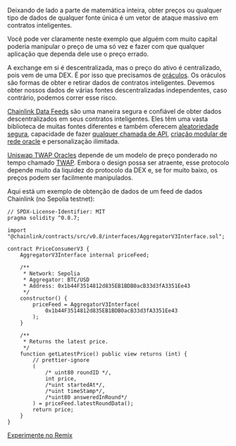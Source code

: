 Deixando de lado a parte de matemática inteira, obter preços ou qualquer tipo de dados de qualquer fonte única é um vetor de ataque massivo em contratos inteligentes.

Você pode ver claramente neste exemplo que alguém com muito capital poderia manipular o preço de uma só vez e fazer com que qualquer aplicação que dependa dele use o preço errado.

A exchange em si é descentralizada, mas o preço do ativo é centralizado, pois vem de uma DEX. É por isso que precisamos de [oráculos](https://betterprogramming.pub/what-is-a-blockchain-oracle-f5ccab8dbd72?source=friends_link&sk=d921a38466df8a9176ed8dd767d8c77d). Os oráculos são formas de obter e retirar dados de contratos inteligentes. Devemos obter nossos dados de várias fontes descentralizadas independentes, caso contrário, podemos correr esse risco.

[Chainlink Data Feeds](https://docs.chain.link/data-feeds/using-data-feeds) são uma maneira segura e confiável de obter dados descentralizados em seus contratos inteligentes. Eles têm uma vasta biblioteca de muitas fontes diferentes e também oferecem [aleatoriedade segura](https://docs.chain.link/vrf/v2/introduction), capacidade de fazer [qualquer chamada de API](https://docs.chain.link/any-api/get-request/introduction), [criação modular de rede oracle](https://docs.chain.link/architecture-overview/architecture-decentralized-model) e personalização ilimitada.

[Uniswap TWAP Oracles](https://docs.uniswap.org/contracts/v2/concepts/core-concepts/oracles) depende de um modelo de preço ponderado no tempo chamado [TWAP](https://en.wikipedia.org/wiki/Time-weighted_average_price#). Embora o design possa ser atraente, esse protocolo depende muito da liquidez do protocolo da DEX e, se for muito baixo, os preços podem ser facilmente manipulados.


Aqui está um exemplo de obtenção de dados de um feed de dados Chainlink (no Sepolia testnet):
```
// SPDX-License-Identifier: MIT
pragma solidity ^0.8.7;

import "@chainlink/contracts/src/v0.8/interfaces/AggregatorV3Interface.sol";

contract PriceConsumerV3 {
    AggregatorV3Interface internal priceFeed;

    /**
     * Network: Sepolia
     * Aggregator: BTC/USD
     * Address: 0x1b44F3514812d835EB1BDB0acB33d3fA3351Ee43
     */
    constructor() {
        priceFeed = AggregatorV3Interface(
            0x1b44F3514812d835EB1BDB0acB33d3fA3351Ee43
        );
    }

    /**
     * Returns the latest price.
     */
    function getLatestPrice() public view returns (int) {
        // prettier-ignore
        (
            /* uint80 roundID */,
            int price,
            /*uint startedAt*/,
            /*uint timeStamp*/,
            /*uint80 answeredInRound*/
        ) = priceFeed.latestRoundData();
        return price;
    }
}
```

[Experimente no Remix](https://remix.ethereum.org/#url=https://docs.chain.link/samples/PriceFeeds/PriceConsumerV3.sol)